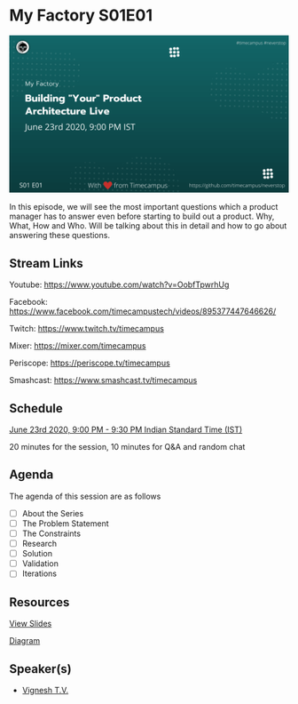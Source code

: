 # My Factory S01E01

[![alt text](MF-S01E01.png "Watch/Subscribe to the video")](https://www.youtube.com/watch?v=OobfTpwrhUg)

In this episode, we will see the most important questions which a product manager has to answer even before starting to build out a product. Why, What, How and Who. Will be talking about this in detail and how to go about answering these questions.

## Stream Links

Youtube: https://www.youtube.com/watch?v=OobfTpwrhUg

Facebook: https://www.facebook.com/timecampustech/videos/895377447646626/

Twitch: https://www.twitch.tv/timecampus

Mixer: https://mixer.com/timecampus

Periscope: https://periscope.tv/timecampus

Smashcast: https://www.smashcast.tv/timecampus

## Schedule

[June 23rd 2020, 9:00 PM - 9:30 PM Indian Standard Time (IST)](https://calendar.google.com/event?action=TEMPLATE&tmeid=NjV1cWlwMGEwOGZiM2JqMGRhOWJkM2wzbWQgdGltZWNhbXB1cy5jb21fM2hxNHB0a3MwbGUycm5kMGowMW82MDE0YWdAZw&tmsrc=timecampus.com_3hq4ptks0le2rnd0j01o6014ag%40group.calendar.google.com)

20 minutes for the session, 10 minutes for Q&A and random chat

## Agenda

The agenda of this session are as follows

- [ ] About the Series
- [ ] The Problem Statement
- [ ] The Constraints
- [ ] Research
- [ ] Solution
- [ ] Validation
- [ ] Iterations

## Resources

[View Slides](https://docs.google.com/presentation/d/18Hg_l2KK1ipgpG5rjipe9rMiiGwkOf1qJ8DweOlM65g/edit?usp=sharing)

[Diagram](https://drive.google.com/file/d/1efwN6lPT_KA0NaFgKOnK344hnatzSZKr/view?usp=sharing)

## Speaker(s)

- [Vignesh T.V.](http://tvvignesh.com/)